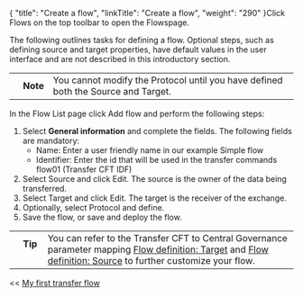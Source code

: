 {
    "title": "Create a flow",
    "linkTitle": "Create a flow",
    "weight": "290"
}Click <span class="bold_in_para">Flows </span>on the top toolbar to open the<span class="bold_in_para"> Flows</span>page.

The following outlines tasks for defining a flow. Optional steps, such as defining source and target properties, have default values in the user interface and are not described in this introductory section.

<table>
   <tbody>
      <tr>
         <td>         </td>
         <td><span><strong>Note</strong></span>         </td>
         <td>You cannot modify the Protocol until you have defined both the Source and Target.         </td>
      </tr>
   </tbody>
</table>

In the <span class="bold_in_para">Flow List</span> page click <span class="bold_in_para">Add flow</span> and perform the following steps:

1.  Select **General information** and complete the fields. The following fields are mandatory:
    -   Name: Enter a user friendly name in our example <span class="bold_in_para">Simple flow</span>
    -   Identifier: Enter the id that will be used in the transfer commands <span class="bold_in_para">flow01 </span>(Transfer CFT IDF)
2.  Select <span class="bold_in_para">Source </span>and click <span class="bold_in_para">Edit</span>. The source is the owner of the data being transferred.
3.  Select <span class="bold_in_para">Target </span>and click <span class="bold_in_para">Edit</span>. The target is the receiver of the exchange.
4.  Optionally, select Protocol and define.
5.  Save the flow, or save and deploy the flow.

<table>
   <tbody>
      <tr>
         <td>         </td>
         <td><span><strong>Tip  </strong></span>         </td>
         <td>You can refer to the Transfer CFT to <span class="mc-variable Primary.CG or_UM variable">Central Governance</span> parameter mapping <a href="../r_flow_target">Flow definition: Target</a> and <a href="../r_flow_source">Flow definition: Source</a> to further customize your flow.         </td>
      </tr>
   </tbody>
</table>

<span class="bold_in_para">&lt;&lt; </span><a href="../../" class="bold_in_para MCXref xref xrefbold_in_para">My first transfer flow</a>
